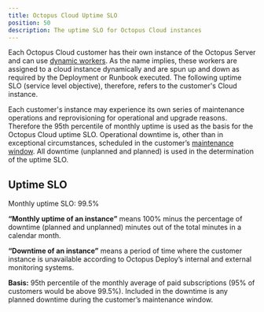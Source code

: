 ```yaml
---
title: Octopus Cloud Uptime SLO
position: 50
description: The uptime SLO for Octopus Cloud instances
---
```


Each Octopus Cloud customer has their own instance of the Octopus Server and can use [dynamic workers](/docs/infrastructure/workers/dynamic-worker-pools.md). As the name implies, these workers are assigned to a cloud instance dynamically and are spun up and down as required by the Deployment or Runbook executed. The following uptime SLO (service level objective), therefore, refers to the customer's Cloud instance.

Each customer's instance may experience its own series of maintenance operations and reprovisioning for operational and upgrade reasons. Therefore the 95th percentile of monthly uptime is used as the basis for the Octopus Cloud uptime SLO. Operational downtime is, other than in exceptional circumstances, scheduled in the customer’s [maintenance window](/docs/octopus-cloud/index.md#set-the-outage-window). All downtime (unplanned and planned) is used in the determination of the uptime SLO.

## Uptime SLO
Monthly uptime SLO: 99.5%

**“Monthly uptime of an instance”** means 100% minus the percentage of downtime (planned and unplanned) minutes out of the total minutes in a calendar month.

**“Downtime of an instance”** means a period of time where the customer instance is unavailable according to Octopus Deploy’s internal and external monitoring systems.

**Basis:** 95th percentile of the monthly average of paid subscriptions (95% of customers would be above 99.5%). Included in the downtime is any planned downtime during the customer’s maintenance window.
